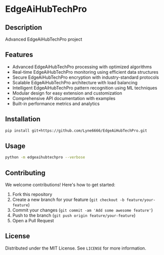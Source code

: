 # EdgeAiHubTechPro

## Description

Advanced EdgeAiHubTechPro project

## Features

- Advanced EdgeAiHubTechPro processing with optimized algorithms
- Real-time EdgeAiHubTechPro monitoring using efficient data structures
- Secure EdgeAiHubTechPro encryption with industry-standard protocols
- Scalable EdgeAiHubTechPro architecture with load balancing
- Intelligent EdgeAiHubTechPro pattern recognition using ML techniques
- Modular design for easy extension and customization
- Comprehensive API documentation with examples
- Built-in performance metrics and analytics
## Installation

```bash
pip install git+https://github.com/Lyne6666/EdgeAiHubTechPro.git
```

## Usage

```bash
python -m edgeaihubtechpro --verbose
```

## Contributing

We welcome contributions! Here's how to get started:

1. Fork this repository
2. Create a new branch for your feature (`git checkout -b feature/your-feature`)
3. Commit your changes (`git commit -am 'Add some awesome feature'`)
4. Push to the branch (`git push origin feature/your-feature`)
5. Open a Pull Request

## License

Distributed under the MIT License. See `LICENSE` for more information.
